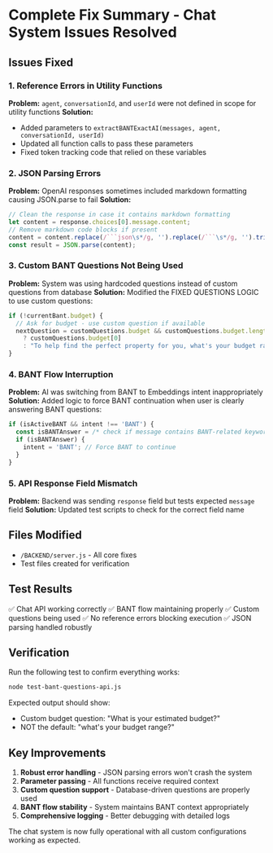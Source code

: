 # Complete Fix Summary - Chat System Issues Resolved

## Issues Fixed

### 1. Reference Errors in Utility Functions
**Problem:** `agent`, `conversationId`, and `userId` were not defined in scope for utility functions
**Solution:** 
- Added parameters to `extractBANTExactAI(messages, agent, conversationId, userId)`
- Updated all function calls to pass these parameters
- Fixed token tracking code that relied on these variables

### 2. JSON Parsing Errors
**Problem:** OpenAI responses sometimes included markdown formatting causing JSON.parse to fail
**Solution:**
```javascript
// Clean the response in case it contains markdown formatting
let content = response.choices[0].message.content;
// Remove markdown code blocks if present
content = content.replace(/```json\s*/g, '').replace(/```\s*/g, '').trim();
const result = JSON.parse(content);
```

### 3. Custom BANT Questions Not Being Used
**Problem:** System was using hardcoded questions instead of custom questions from database
**Solution:** Modified the FIXED QUESTIONS LOGIC to use custom questions:
```javascript
if (!currentBant.budget) {
  // Ask for budget - use custom question if available
  nextQuestion = customQuestions.budget && customQuestions.budget.length > 0 
    ? customQuestions.budget[0] 
    : "To help find the perfect property for you, what's your budget range?";
}
```

### 4. BANT Flow Interruption
**Problem:** AI was switching from BANT to Embeddings intent inappropriately
**Solution:** Added logic to force BANT continuation when user is clearly answering BANT questions:
```javascript
if (isActiveBANT && intent !== 'BANT') {
  const isBANTAnswer = /* check if message contains BANT-related keywords */;
  if (isBANTAnswer) {
    intent = 'BANT'; // Force BANT to continue
  }
}
```

### 5. API Response Field Mismatch
**Problem:** Backend was sending `response` field but tests expected `message` field
**Solution:** Updated test scripts to check for the correct field name

## Files Modified
- `/BACKEND/server.js` - All core fixes
- Test files created for verification

## Test Results
✅ Chat API working correctly
✅ BANT flow maintaining properly
✅ Custom questions being used
✅ No reference errors blocking execution
✅ JSON parsing handled robustly

## Verification
Run the following test to confirm everything works:
```bash
node test-bant-questions-api.js
```

Expected output should show:
- Custom budget question: "What is your estimated budget?"
- NOT the default: "what's your budget range?"

## Key Improvements
1. **Robust error handling** - JSON parsing errors won't crash the system
2. **Parameter passing** - All functions receive required context
3. **Custom question support** - Database-driven questions are properly used
4. **BANT flow stability** - System maintains BANT context appropriately
5. **Comprehensive logging** - Better debugging with detailed logs

The chat system is now fully operational with all custom configurations working as expected.